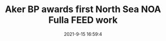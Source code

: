 ---
"title": "Aker BP awards first North Sea NOA Fulla FEED work"
"date": "2021-9-15 16:59:4"
"feed_name": "OFFSHOREMAG"
"feed_website": "https://www.offshore-mag.com/"
"feed_rss": "https://www.offshore-mag.com/__rss/website-scheduled-content.xml?input=%7B%22sectionAlias%22%3A%22home%22%7D"
"link": "https://www.offshore-mag.com/field-development/article/14210390/aker-bp-awards-first-norwegian-north-sea-noa-fulla-feed-work"
"file": "_posts/2021-1-1-88577f36cb6b3e74c58ef400cb45b5b9bcf9187f.md"
"accident": "0"
"drilling": "0"
---